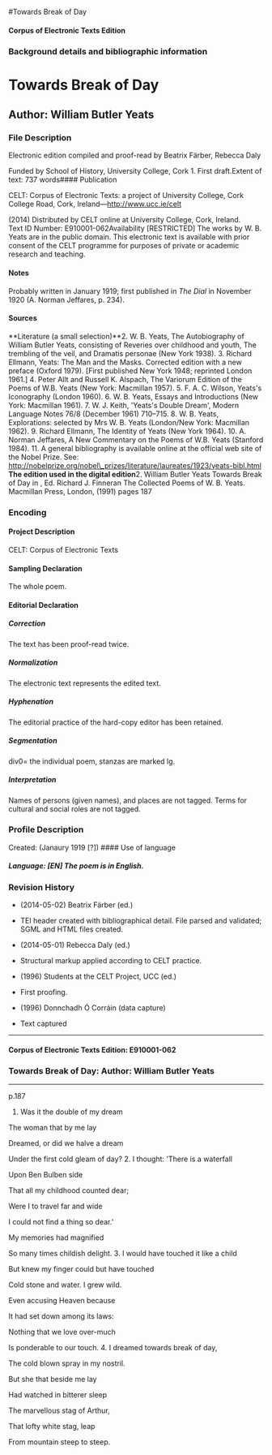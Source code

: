 

#Towards Break of Day


<!-- // 
 function footNote(link) {
 openpopup = window.open(link,"openpopup","width=512,height=128,left=256,top=256,resizable=no,scrollbars=1,menubar=1,statusbar=0,toolbar=0");
}
// -->



#### Corpus of Electronic Texts Edition


### Background details and bibliographic information


Towards Break of Day
====================


Author: William Butler Yeats
----------------------------


### File Description

Electronic edition compiled and proof-read by Beatrix Färber, Rebecca Daly

Funded by School of History, University College, Cork 1. First draft.Extent of text: 737 words#### Publication


CELT: Corpus of Electronic Texts: a project of University College, Cork  
College Road, Cork, Ireland—http://www.ucc.ie/celt

 (2014) Distributed by CELT online at University College, Cork, Ireland.  
Text ID Number: E910001-062Availability [RESTRICTED] 
The works by W. B. Yeats are in the public domain. This electronic text is available with prior consent of the CELT programme for purposes of private or academic research and teaching.


#### Notes

Probably written in January 1919; first published in *The Dial* in November 1920 (A. Norman Jeffares, p. 234).

#### Sources


**Literature (a small selection)**2. W. B. Yeats, The Autobiography of William Butler Yeats, consisting of Reveries over childhood and youth, The trembling of the veil, and Dramatis personae (New York 1938).
3. Richard Ellmann, Yeats: The Man and the Masks. Corrected edition with a new preface (Oxford 1979). [First published New York 1948; reprinted London 1961.]
4. Peter Allt and Russell K. Alspach, The Variorum Edition of the Poems of W.B. Yeats (New York: Macmillan 1957).
5. F. A. C. Wilson, Yeats's Iconography (London 1960).
6. W. B. Yeats, Essays and Introductions (New York: Macmillan 1961).
7. W. J. Keith, 'Yeats's Double Dream', Modern Language Notes 76/8 (December 1961) 710–715.
8. W. B. Yeats, Explorations: selected by Mrs W. B. Yeats (London/New York: Macmillan 1962).
9. Richard Ellmann, The Identity of Yeats (New York 1964).
10. A. Norman Jeffares, A New Commentary on the Poems of W.B. Yeats (Stanford 1984).
11. A general bibliography is available online at the official web site of the Nobel Prize. See: http://nobelprize.org/nobel\_prizes/literature/laureates/1923/yeats-bibl.html
**The edition used in the digital edition**2. William Butler Yeats Towards Break of Day in , Ed. Richard J. Finneran The Collected Poems of W. B. Yeats. Macmillan Press, London, (1991) pages 187

### Encoding


#### Project Description


CELT: Corpus of Electronic Texts


#### Sampling Declaration


The whole poem.


#### Editorial Declaration


##### Correction


The text has been proof-read twice.


##### Normalization


The electronic text represents the edited text.


##### Hyphenation


The editorial practice of the hard-copy editor has been retained.


##### Segmentation


div0= the individual poem, stanzas are marked lg.


##### Interpretation


Names of persons (given names), and places are not tagged. Terms for cultural and social roles are not tagged.


### Profile Description


Created: (Janaury 1919 [?]) #### Use of language


##### Language: [EN] The poem is in English.


### Revision History


* (2014-05-02) Beatrix Färber (ed.)

* TEI header created with bibliographical detail. File parsed and validated; SGML and HTML files created.
* (2014-05-01) Rebecca Daly (ed.)

* Structural markup applied according to CELT practice.
* (1996) Students at the CELT Project, UCC (ed.)

* First proofing.
* (1996) Donnchadh Ó Corráin (data capture)

* Text captured




---


#### Corpus of Electronic Texts Edition: E910001-062


### Towards Break of Day: Author: William Butler Yeats




---

p.187


1. Was it the double of my dream 
  
The woman that by me lay 
  
Dreamed, or did we halve a dream 
  
Under the first cold gleam of day?
2. I thought: 'There is a waterfall 
  
Upon Ben Bulben side 
  
That all my childhood counted dear; 
  
Were I to travel far and wide 
  
I could not find a thing so dear.' 
  
My memories had magnified 
  
So many times childish delight.
3. I would have touched it like a child 
  
But knew my finger could but have touched 
  
Cold stone and water. I grew wild. 
  
Even accusing Heaven because 
  
It had set down among its laws: 
  
Nothing that we love over-much 
  
Is ponderable to our touch.
4. I dreamed towards break of day, 
  
The cold blown spray in my nostril. 
  
But she that beside me lay 
  
Had watched in bitterer sleep 
  
The marvellous stag of Arthur, 
  
That lofty white stag, leap 
  
From mountain steep to steep.










